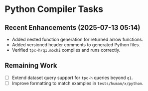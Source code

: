 # Python Compiler Tasks

## Recent Enhancements (2025-07-13 05:14)
- Added nested function generation for returned arrow functions.
- Added versioned header comments to generated Python files.
- Verified `tpc-h/q1.mochi` compiles and runs correctly.

## Remaining Work
- [ ] Extend dataset query support for `tpc-h` queries beyond `q1`.
- [ ] Improve formatting to match examples in `tests/human/x/python`.
